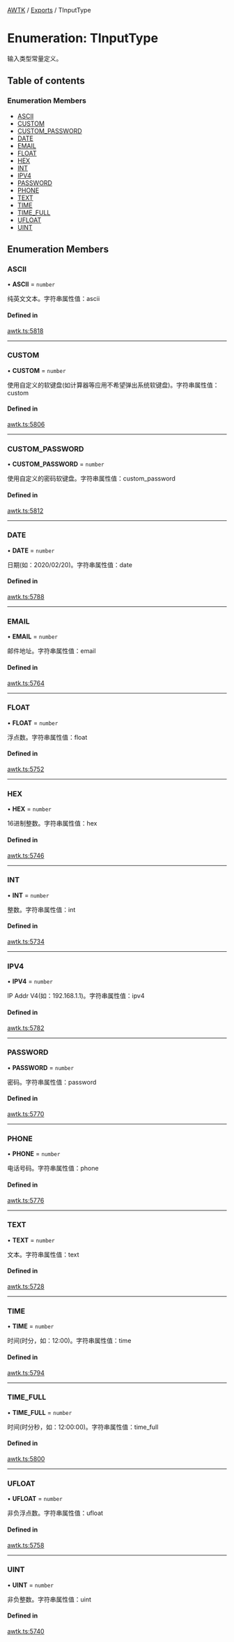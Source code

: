 [AWTK](../README.md) / [Exports](../modules.md) / TInputType

# Enumeration: TInputType

输入类型常量定义。

## Table of contents

### Enumeration Members

- [ASCII](TInputType.md#ascii)
- [CUSTOM](TInputType.md#custom)
- [CUSTOM\_PASSWORD](TInputType.md#custom_password)
- [DATE](TInputType.md#date)
- [EMAIL](TInputType.md#email)
- [FLOAT](TInputType.md#float)
- [HEX](TInputType.md#hex)
- [INT](TInputType.md#int)
- [IPV4](TInputType.md#ipv4)
- [PASSWORD](TInputType.md#password)
- [PHONE](TInputType.md#phone)
- [TEXT](TInputType.md#text)
- [TIME](TInputType.md#time)
- [TIME\_FULL](TInputType.md#time_full)
- [UFLOAT](TInputType.md#ufloat)
- [UINT](TInputType.md#uint)

## Enumeration Members

### ASCII

• **ASCII** = `number`

纯英文文本。字符串属性值：ascii

#### Defined in

[awtk.ts:5818](https://github.com/zlgopen/awtk-binding/blob/25012c6/tools/code_gen/js/output/awtk.ts#L5818)

___

### CUSTOM

• **CUSTOM** = `number`

使用自定义的软键盘(如计算器等应用不希望弹出系统软键盘)。字符串属性值：custom

#### Defined in

[awtk.ts:5806](https://github.com/zlgopen/awtk-binding/blob/25012c6/tools/code_gen/js/output/awtk.ts#L5806)

___

### CUSTOM\_PASSWORD

• **CUSTOM\_PASSWORD** = `number`

使用自定义的密码软键盘。字符串属性值：custom_password

#### Defined in

[awtk.ts:5812](https://github.com/zlgopen/awtk-binding/blob/25012c6/tools/code_gen/js/output/awtk.ts#L5812)

___

### DATE

• **DATE** = `number`

日期(如：2020/02/20)。字符串属性值：date

#### Defined in

[awtk.ts:5788](https://github.com/zlgopen/awtk-binding/blob/25012c6/tools/code_gen/js/output/awtk.ts#L5788)

___

### EMAIL

• **EMAIL** = `number`

邮件地址。字符串属性值：email

#### Defined in

[awtk.ts:5764](https://github.com/zlgopen/awtk-binding/blob/25012c6/tools/code_gen/js/output/awtk.ts#L5764)

___

### FLOAT

• **FLOAT** = `number`

浮点数。字符串属性值：float

#### Defined in

[awtk.ts:5752](https://github.com/zlgopen/awtk-binding/blob/25012c6/tools/code_gen/js/output/awtk.ts#L5752)

___

### HEX

• **HEX** = `number`

16进制整数。字符串属性值：hex

#### Defined in

[awtk.ts:5746](https://github.com/zlgopen/awtk-binding/blob/25012c6/tools/code_gen/js/output/awtk.ts#L5746)

___

### INT

• **INT** = `number`

整数。字符串属性值：int

#### Defined in

[awtk.ts:5734](https://github.com/zlgopen/awtk-binding/blob/25012c6/tools/code_gen/js/output/awtk.ts#L5734)

___

### IPV4

• **IPV4** = `number`

IP Addr V4(如：192.168.1.1)。字符串属性值：ipv4

#### Defined in

[awtk.ts:5782](https://github.com/zlgopen/awtk-binding/blob/25012c6/tools/code_gen/js/output/awtk.ts#L5782)

___

### PASSWORD

• **PASSWORD** = `number`

密码。字符串属性值：password

#### Defined in

[awtk.ts:5770](https://github.com/zlgopen/awtk-binding/blob/25012c6/tools/code_gen/js/output/awtk.ts#L5770)

___

### PHONE

• **PHONE** = `number`

电话号码。字符串属性值：phone

#### Defined in

[awtk.ts:5776](https://github.com/zlgopen/awtk-binding/blob/25012c6/tools/code_gen/js/output/awtk.ts#L5776)

___

### TEXT

• **TEXT** = `number`

文本。字符串属性值：text

#### Defined in

[awtk.ts:5728](https://github.com/zlgopen/awtk-binding/blob/25012c6/tools/code_gen/js/output/awtk.ts#L5728)

___

### TIME

• **TIME** = `number`

时间(时分，如：12:00)。字符串属性值：time

#### Defined in

[awtk.ts:5794](https://github.com/zlgopen/awtk-binding/blob/25012c6/tools/code_gen/js/output/awtk.ts#L5794)

___

### TIME\_FULL

• **TIME\_FULL** = `number`

时间(时分秒，如：12:00:00)。字符串属性值：time_full

#### Defined in

[awtk.ts:5800](https://github.com/zlgopen/awtk-binding/blob/25012c6/tools/code_gen/js/output/awtk.ts#L5800)

___

### UFLOAT

• **UFLOAT** = `number`

非负浮点数。字符串属性值：ufloat

#### Defined in

[awtk.ts:5758](https://github.com/zlgopen/awtk-binding/blob/25012c6/tools/code_gen/js/output/awtk.ts#L5758)

___

### UINT

• **UINT** = `number`

非负整数。字符串属性值：uint

#### Defined in

[awtk.ts:5740](https://github.com/zlgopen/awtk-binding/blob/25012c6/tools/code_gen/js/output/awtk.ts#L5740)

